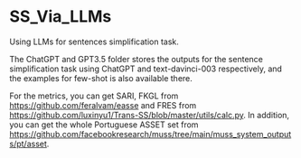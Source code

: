 # SS_Via_LLMs
Using LLMs for sentences simplification task.

The ChatGPT and GPT3.5 folder stores the outputs for the sentence simplification task using ChatGPT and text-davinci-003 respectively, and the examples for few-shot is also available there.

For the metrics, you can get SARI, FKGL from https://github.com/feralvam/easse and FRES from https://github.com/luxinyu1/Trans-SS/blob/master/utils/calc.py. In addition, you can get the whole Portuguese ASSET set from https://github.com/facebookresearch/muss/tree/main/muss_system_outputs/pt/asset.
